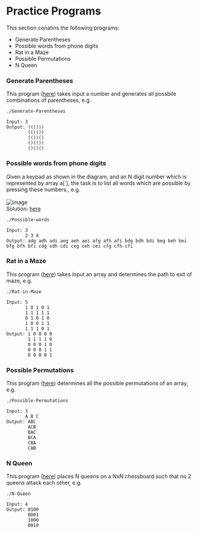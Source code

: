 # Practice Programs

This section conatins the following programs:

- Generate Parentheses
- Possible words from phone digits
- Rat in a Maze
- Possible Permutations
- N Queen

### Generate Parentheses

This program ([here](Generate_Parentheses.cpp)) takes input a number and generates all possbile combinations of parentheses, e.g.

```
./Generate-Parentheses

Input: 3
Output: ((()))
        (()())
        (())()
        ()(())
        ()()()
```

### Possible words from phone digits

Given a keypad as shown in the diagram, and an N digit number which is represented by array a[ ], the task is to list all words which are possible by pressing these numbers., e.g.
<br><br>
![image](https://user-images.githubusercontent.com/60356387/121769399-fe70f480-cb80-11eb-999b-810bfaefbe95.png)
<br>
Solution: [here](Possible_words_from_phone_digits.cpp)
```
./Possible-words

Input: 3
       2 3 4
Output: adg adh adi aeg aeh aei afg afh afi bdg bdh bdi beg beh bei bfg bfh bfi cdg cdh cdi ceg ceh cei cfg cfh cfi 
```

### Rat in a Maze

This program ([here](Rat_in_Maze.cpp)) takes input an array and determines the path to exit of maze, e.g.

```
./Rat-in-Maze

Input: 5
       1 0 1 0 1
       1 1 1 1 1
       0 1 0 1 0
       1 0 0 1 1
       1 1 1 0 1
Output: 1 0 0 0 0 
        1 1 1 1 0 
        0 0 0 1 0 
        0 0 0 1 1 
        0 0 0 0 1 
```
### Possible Permutations

This program ([here](Permutations.cpp)) determines all the possible permutations of an array, e.g.

```
./Possible-Permutations

Input: 3
       A B C
Output: ABC
        ACB
        BAC
        BCA     
        CBA
        CAB
```
### N Queen

This program ([here](NQueen.cpp)) places N queens on a NxN chessboard such that no 2 queens attack each other, e.g.

```
./N-Queen

Input: 4
Output: 0100
        0001
        1000
        0010
```
